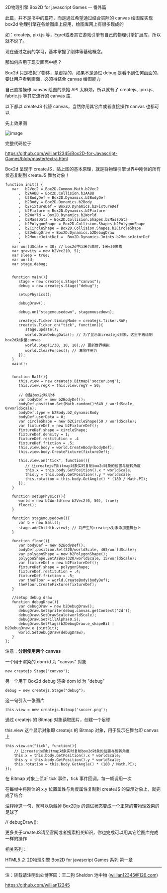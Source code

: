 2D物理引擎 Box2D for javascript Games -- 番外篇

此篇，并不是书中的篇符，而是通过希望通过结合实际的 canvas 绘图库实现 box2d 物理引擎在各绘图库上应用，绘图库网上有很多现成的

如：createjs, pixi.js 等，Egret或者其它游戏引擎有自己的物理引擎扩展库，所以就不说了。

现在通过之前的学习，基本掌握了刚体等基础概念。

那如何应用于现实画面中呢？

Box2d 只是模拟了物体，是虚拟的，如果不是通过 debug 是看不到任何画面的，要让用户看到画面，必须得结合 canvas 绘图能力

自己直接操作 canvas 绘图的原始 API 太麻烦，所以就有了 createjs、pixi.js、fabric.js 等其它流行的 canvas 库.

以下都以 createJS 代替 canvas，当然你用其它库或者直接操作 canvas 也都可以

 

先上效果图

![image](https://img2018.cnblogs.com/blog/405426/201902/405426-20190217151129471-1564337733.png)
 

完整代码位于

https://github.com/willian12345/Box2D-for-Javascript-Games/blob/master/extra.html

 

Box2d 呈现于 createJS，贴上图的基本原理，就是将物理引擎世界中刚体的所有状态复制到 createJS 舞台对象！

 
```
function init() {
   var   b2Vec2 = Box2D.Common.Math.b2Vec2
      ,  b2AABB = Box2D.Collision.b2AABB
      ,  b2BodyDef = Box2D.Dynamics.b2BodyDef
      ,  b2Body = Box2D.Dynamics.b2Body
      ,  b2FixtureDef = Box2D.Dynamics.b2FixtureDef
      ,  b2Fixture = Box2D.Dynamics.b2Fixture
      ,  b2World = Box2D.Dynamics.b2World
      ,  b2MassData = Box2D.Collision.Shapes.b2MassData
      ,  b2PolygonShape = Box2D.Collision.Shapes.b2PolygonShape
      ,  b2CircleShape = Box2D.Collision.Shapes.b2CircleShape
      ,  b2DebugDraw = Box2D.Dynamics.b2DebugDraw
      ,  b2MouseJointDef =  Box2D.Dynamics.Joints.b2MouseJointDef
      ;
   var worldScale = 30; // box2d中以米为单位，1米=30像素
   var gravity = new b2Vec2(0, 5);
   var sleep = true;
   var world;
   var stage,debug;


   function main(){
      stage = new createjs.Stage("canvas");
      debug = new createjs.Stage("debug");

      setupPhysics();

      debugDraw();

      debug.on("stagemousedown", stagemousedown);

      createjs.Ticker.timingMode = createjs.Ticker.RAF;
      createjs.Ticker.on("tick", function(){
         stage.update();
         world.DrawDebugData(); // 为了显示出createjs对象，这里不再绘制box2d对象至canvas
         world.Step(1/30, 10, 10);// 更新世界模拟
         world.ClearForces(); // 清除作用力
      });
   }
   main();


   function Ball(){
      this.view = new createjs.Bitmap('soccer.png');
      this.view.regX = this.view.regY = 50;

      // 创建box2d球形体
      var bodyDef = new b2BodyDef();
      bodyDef.position.Set(Math.random()*640 / worldScale, 0/worldScale);
      bodyDef.type = b2Body.b2_dynamicBody
      bodyDef.userData = 0;
      var circleShape = new b2CircleShape(50 / worldScale);
      var fixtureDef = new b2FixtureDef();
      fixtureDef.shape = circleShape;
      fixtureDef.density = 1;
      fixtureDef.restitution = .4
      fixtureDef.friction = .5;
      this.view.body = world.CreateBody(bodyDef);
      this.view.body.CreateFixture(fixtureDef);

      this.view.on("tick", function(){
         // 让createjs的bitmap对象实时复制box2d对象的位置与旋转角度
         this.x = this.body.GetPosition().x * worldScale;
         this.y = this.body.GetPosition().y * worldScale;
         this.rotation = this.body.GetAngle() * (180 / Math.PI);
      });
   }
   
   function setupPhysics(){
      world = new b2World(new b2Vec2(0, 50), true);
      floor();  
   }

   function stagemousedown(){
      var b = new Ball();
      stage.addChild(b.view); // 将产生的createjs对象添加至舞台上
   }

   function floor(){
      var bodyDef = new b2BodyDef();
      bodyDef.position.Set(320/worldScale, 465/worldScale);
      var polygonShape = new b2PolygonShape();
      polygonShape.SetAsBox(320/worldScale, 15/worldScale);
      var fixtureDef = new b2FixtureDef();
      fixtureDef.shape = polygonShape;
      fixtureDef.restitution = .4;
      fixtureDef.friction = .5;
      var theFloor = world.CreateBody(bodyDef);
      theFloor.CreateFixture(fixtureDef);
   }

   //setup debug draw
   function debugDraw(){
      var debugDraw = new b2DebugDraw();
      debugDraw.SetSprite(debug.canvas.getContext('2d'));
      debugDraw.SetDrawScale(worldScale);
      debugDraw.SetFillAlpha(0.5);
      debugDraw.SetFlags(b2DebugDraw.e_shapeBit | b2DebugDraw.e_jointBit);
      world.SetDebugDraw(debugDraw);
   }
};
```

注意：**分别使用两个 canvas**

一个用于渲染的 dom id 为 "canvas" 对象

```
new createjs.Stage("canvas");
```

另一个用于 Box2d  debug 渲染  dom id 为 "debug"

```
debug = new createjs.Stage("debug");
```

这一句引入一张图片

```
this.view = new createjs.Bitmap('soccer.png');
```

通过 createjs 的 Bitmap 对象读取图片，创建一个足球

this.view 这个显示对象即 createjs 的 Bitmap 对象，用于显示在舞台即 canvas 上

```
this.view.on("tick", function(){
    // 让createjs的bitmap对象实时复制box2d对象的位置与旋转角度
    this.x = this.body.GetPosition().x * worldScale;
    this.y = this.body.GetPosition().y * worldScale;
    this.rotation = this.body.GetAngle() * (180 / Math.PI);
});
```

在 Bitmap 对象上侦听 tick 事件，tick 事件回调，每一帧调用一次

在每帧中将刚体的 x,y 位置属性与角度属性复制到 createJS 的显示对象上，就完成了结合

 
注释掉这一句，就可以隐藏掉 Box2Djs 的调试状态变成一个正常的带物理效果的足球了

// debugDraw();

 

更多关于createJS请至官网或者搜索相关知识，你也完成可以用其它绘图库完成一样的操作

相关系列：

HTML5 之 2D物理引擎 Box2D for javascript Games 系列 第一章

 

----
注：转载请注明出处博客园：王二狗 Sheldon 池中物 (willian12345@126.com)

https://github.com/willian12345